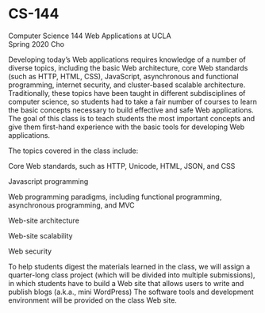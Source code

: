 # CS-144
Computer Science 144 Web Applications at UCLA  
Spring 2020 Cho

Developing today’s Web applications requires knowledge of a number of diverse topics, including the basic Web architecture, core Web standards (such as HTTP, HTML, CSS), JavaScript, asynchronous and functional programming, internet security, and cluster-based scalable architecture. Traditionally, these topics have been taught in different subdisciplines of computer science, so students had to take a fair number of courses to learn the basic concepts necessary to build effective and safe Web applications. The goal of this class is to teach students the most important concepts and give them first-hand experience with the basic tools for developing Web applications.

The topics covered in the class include:

Core Web standards, such as HTTP, Unicode, HTML, JSON, and CSS

Javascript programming

Web programming paradigms, including functional programming, asynchronous programming, and MVC

Web-site architecture

Web-site scalability

Web security

To help students digest the materials learned in the class, we will assign a quarter-long class project (which will be divided into multiple submissions), in which students have to build a Web site that allows users to write and publish blogs (a.k.a., mini WordPress) The software tools and development environment will be provided on the class Web site.
